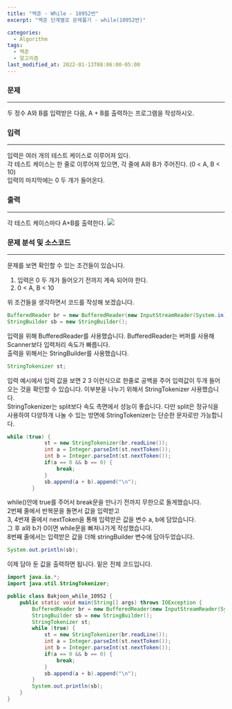 ```yaml
---
title: "백준 - While - 10952번"
excerpt: "백준 단계별로 문제풀기 - while(10952번)"

categories:
  - Algorithm
tags:
  - 백준
  - 알고리즘
last_modified_at: 2022-01-13T08:06:00-05:00
---
```


### **문제**

---

두 정수 A와 B를 입력받은 다음, A + B를 출력하는 프로그램을 작성하시오.

### **입력**

---

입력은 여러 개의 테스트 케이스로 이루어져 있다.  
각 테스트 케이스는 한 줄로 이루어져 있으면, 각 줄에 A와 B가 주어진다. (0 < A, B < 10)  
입력의 마지막에는 0 두 개가 들어온다.

### **출력**

---

각 테스트 케이스마다 A+B를 출력한다.
<img src="../_site/assets/images/10952.png">

### **문제 분석 및 소스코드**

---

문제를 보면 확인할 수 있는 조건들이 있습니다.

1. 입력은 0 두 개가 들어오기 전까지 계속 되어야 한다.
2. 0 < A, B < 10

위 조건들을 생각하면서 코드를 작성해 보겠습니다.

```java
BufferedReader br = new BufferedReader(new InputStreamReader(System.in));
StringBuilder sb = new StringBuilder();
```

입력을 위해 BufferedReader를 사용했습니다. BufferedReader는 버퍼를 사용해 Scanner보다 입력처리 속도가 빠릅니다.  
출력을 위해서는 StringBuilder를 사용했습니다.

```java
StringTokenizer st;
```

입력 예시에서 입력 값을 보면 2 3 이런식으로 한줄로 공백을 주어 입력값이 두개 들어오는 것을 확인할 수 있습니다. 이부분을 나누기 위해서 StringTokenizer 사용했습니다.  
StringTokenizer는 split보다 속도 측면에서 성능이 좋습니다. 다만 split은 정규식을 사용하여 다양하개 나눌 수 있는 방면에 StringTokenizer는 단순한 문자로만 가능합니다.

```java
while (true) {
            st = new StringTokenizer(br.readLine());
            int a = Integer.parseInt(st.nextToken());
            int b = Integer.parseInt(st.nextToken());
            if(a == 0 && b == 0) {
                break;
            }
            sb.append(a + b).append("\n");
        }
```

while()안에 true를 주어서 break문을 만나기 전까지 무한으로 돌게했습니다.  
2번째 줄에서 반복문을 돌면서 값을 입력받고  
3, 4번재 줄에서 nextToken을 통해 입력받은 값을 변수 a, b에 담았습니다.  
그 후 a와 b가 0이면 while문을 빠져나가게 작성했습니다.  
8번째 줄에서는 입력받은 값을 더해 stringBuilder 변수에 담아두었습니다.

```java
System.out.println(sb);
```

이제 담아 둔 값을 출력하면 됩니다.
밑은 전체 코드입니다.

```java
import java.io.*;
import java.util.StringTokenizer;

public class Bakjoon_while_10952 {
    public static void main(String[] args) throws IOException {
        BufferedReader br = new BufferedReader(new InputStreamReader(System.in));
        StringBuilder sb = new StringBuilder();
        StringTokenizer st;
        while (true) {
            st = new StringTokenizer(br.readLine());
            int a = Integer.parseInt(st.nextToken());
            int b = Integer.parseInt(st.nextToken());
            if(a == 0 && b == 0) {
                break;
            }
            sb.append(a + b).append("\n");
        }
        System.out.println(sb);
    }
}
```
